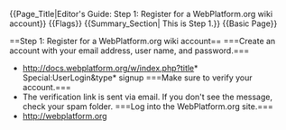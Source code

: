 {{Page_Title|Editor's Guide: Step 1: Register for a WebPlatform.org wiki account}}
{{Flags}}
{{Summary_Section| This is Step 1.}}
{{Basic Page}}

==Step 1: Register for a WebPlatform.org wiki account==
===Create an account with your email address, user name, and password.===
* http://docs.webplatform.org/w/index.php?title* Special:UserLogin&type* signup
===Make sure to verify your account.===
* The verification link is sent via email. If you don't see the message, check your spam folder.
===Log into the WebPlatform.org site.===
* http://webplatform.org